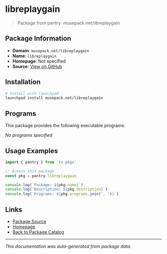 # libreplaygain

> Package from pantry: musepack.net/libreplaygain

## Package Information

- **Domain**: `musepack.net/libreplaygain`
- **Name**: `libreplaygain`
- **Homepage**: Not specified
- **Source**: [View on GitHub](https://github.com/pkgxdev/pantry/tree/main/projects/musepack.net/libreplaygain/package.yml)

## Installation

```bash
# Install with launchpad
launchpad install musepack.net/libreplaygain
```

## Programs

This package provides the following executable programs:

*No programs specified*

## Usage Examples

```typescript
import { pantry } from 'ts-pkgx'

// Access this package
const pkg = pantry.libreplaygain

console.log(`Package: ${pkg.name}`)
console.log(`Description: ${pkg.description}`)
console.log(`Programs: ${pkg.programs.join(', ')}`)
```

## Links

- [Package Source](https://github.com/pkgxdev/pantry/tree/main/projects/musepack.net/libreplaygain/package.yml)
- [Homepage](#)
- [Back to Package Catalog](../../../package-catalog.md)

---

*This documentation was auto-generated from package data.*
